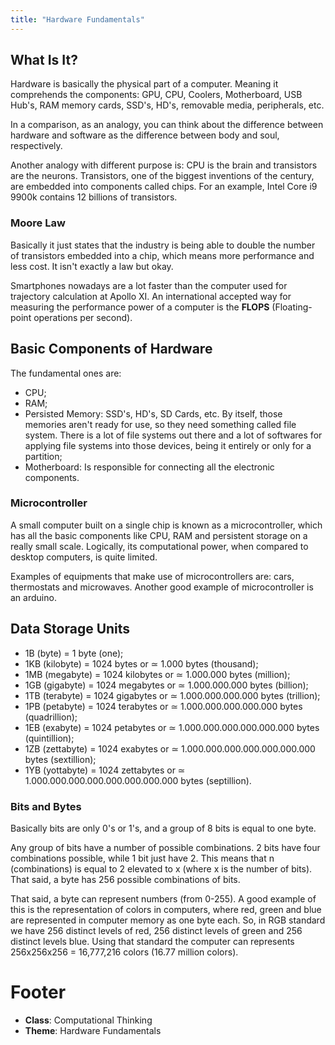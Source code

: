 ```yaml
---
title: "Hardware Fundamentals"
---
```


## What Is It?

Hardware is basically the physical part of a computer. Meaning it comprehends the components: GPU, CPU, Coolers, Motherboard, USB Hub's, RAM memory cards, SSD's, HD's, removable media, peripherals, etc.

In a comparison, as an analogy, you can think about the difference between hardware and software as the difference between body and soul, respectively.

Another analogy with different purpose is: CPU is the brain and transistors are the neurons. Transistors, one of the biggest inventions of the century, are embedded into components called chips. For an example, Intel Core i9 9900k contains 12 billions of transistors.

### Moore Law

Basically it just states that the industry is being able to double the number of transistors embedded into a chip, which means more performance and less cost. It isn't exactly a law but okay.

Smartphones nowadays are a lot faster than the computer used for trajectory calculation at Apollo XI. An international accepted way for measuring the performance power of a computer is the **FLOPS** (Floating-point operations per second).

## Basic Components of Hardware

The fundamental ones are:

- CPU;
- RAM;
- Persisted Memory: SSD's, HD's, SD Cards, etc. By itself, those memories aren't ready for use, so they need something called file system. There is a lot of file systems out there and a lot of softwares for applying file systems into those devices, being it entirely or only for a partition;
- Motherboard: Is responsible for connecting all the electronic components.

### Microcontroller

A small computer built on a single chip is known as a microcontroller, which has all the basic components like CPU, RAM and persistent storage on a really small scale. Logically, its computational power, when compared to desktop computers, is quite limited.

Examples of equipments that make use of microcontrollers are: cars, thermostats and microwaves. Another good example of microcontroller is an arduino.

## Data Storage Units

- 1B (byte) = 1 byte (one);
- 1KB (kilobyte) = 1024 bytes or ≃ 1.000 bytes (thousand);
- 1MB (megabyte) = 1024 kilobytes or ≃ 1.000.000 bytes (million);
- 1GB (gigabyte) = 1024 megabytes or ≃ 1.000.000.000 bytes (billion);
- 1TB (terabyte) = 1024 gigabytes or ≃ 1.000.000.000.000 bytes (trillion);
- 1PB (petabyte) = 1024 terabytes or ≃ 1.000.000.000.000.000 bytes (quadrillion);
- 1EB (exabyte) = 1024 petabytes or ≃ 1.000.000.000.000.000.000 bytes (quintillion);
- 1ZB (zettabyte) = 1024 exabytes or ≃ 1.000.000.000.000.000.000.000 bytes (sextillion);
- 1YB (yottabyte) = 1024 zettabytes or ≃ 1.000.000.000.000.000.000.000.000 bytes (septillion).

### Bits and Bytes

Basically bits are only 0's or 1's, and a group of 8 bits is equal to one byte.

Any group of bits have a number of possible combinations. 2 bits have four combinations possible, while 1 bit just have 2. This means that n (combinations) is equal to 2 elevated to x (where x is the number of bits). That said, a byte has 256 possible combinations of bits.

That said, a byte can represent numbers (from 0-255). A good example of this is the representation of colors in computers, where red, green and blue are represented in computer memory as one byte each. So, in RGB standard we have 256 distinct levels of red, 256 distinct levels of green and 256 distinct levels blue. Using that standard the computer can represents 256x256x256 = 16,777,216 colors (16.77 million colors).

# Footer

- **Class**: Computational Thinking
- **Theme**: Hardware Fundamentals